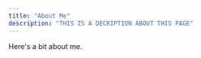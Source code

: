 ```yaml
---
title: "About Me"
description: "THIS IS A DECRIPTION ABOUT THIS PAGE"
---
```


Here's a bit about me.
